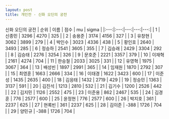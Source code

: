 ```yaml
---
layout: post
title: 개인전 - 신화 오딘의 궁전
---
```


신화 오딘의 궁전
| 순위 | 이름 | 점수 | mu | sigma |
|:---:|:---:|---:|---:|---:|
| 1 | 신종민 | 3296 | 4270 | 325 |
| 2 | 송용준 | 3174 | 4156 | 327 |
| 3 | 유창현 | 3062 | 3899 | 279 |
| 4 | 박인수 | 3023 | 4336 | 438 |
| 5 | 황인호 | 2640 | 3493 | 285 |
| 6 | 정승하 | 2541 | 3605 | 355 |
| 7 | 김승래 | 2429 | 3304 | 292 |
| 8 | 김승태 | 2276 | 3254 | 326 |
| 9 | 문호준 | 2221 | 3357 | 379 |
| 10 | 이재혁 | 2161 | 4274 | 704 |
| 11 | 한승철 | 2033 | 3025 | 331 |
| 12 | 유영혁 | 1975 | 3067 | 364 |
| 13 | 배성빈 | 1897 | 2991 | 365 |
| 14 | 임재원 | 1870 | 2792 | 307 |
| 15 | 최영훈 | 1663 | 2666 | 334 |
| 16 | 이태경 | 1622 | 3423 | 600 |
| 17 | 이준성 | 1435 | 2635 | 400 |
| 18 | 김응태 | 1432 | 2719 | 429 |
| 19 | 정승민 | 1363 | 3137 | 591 |
| 20 | 김진석 | 1213 | 2810 | 532 |
| 21 | 김기수 | 1200 | 2526 | 442 |
| 22 | 김지민 | 1126 | 2552 | 475 |
| 23 | 이준용 | 862 | 2467 | 535 |
| 24 | 김경훈 | 776 | 2577 | 600 |
| 25 | 윤정현 | 776 | 2577 | 600 |
| 26 | 박지호 | 361 | 2237 | 625 |
| 27 | 현록빈 | 361 | 2237 | 625 |
| 28 | 김이준 | -388 | 1726 | 704 |
| 29 | 양민규 | -388 | 1726 | 704 |
